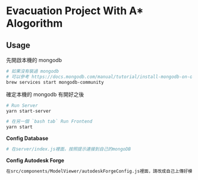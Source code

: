 # Evacuation Project With A* Alogorithm


## Usage

先開啟本機的 mongodb
```bash
# 如果沒有裝過 mongodb
# 可以參考 https://docs.mongodb.com/manual/tutorial/install-mongodb-on-os-x/
brew services start mongodb-community
```

確定本機的 mongodb 有開好之後
```bash
# Run Server
yarn start-server

# 在另一個 `bash tab` Run Frontend
yarn start
```

**Config Database**
```bash
# 在server/index.js裡面，按照提示連接到自己的mongoDB
```

**Config Autodesk Forge**
```bash
在src/components/ModelViewer/autodeskForgeConfig.js裡面，請改成自己上傳好模型那個app的clientId, clientSecret和模型urn，請勿直接拿範例模型app進行上傳或修改之動作。
```